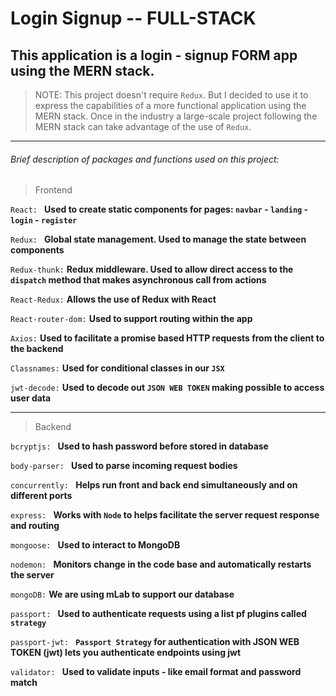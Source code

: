 # Login Signup -- FULL-STACK

## This application is a login - signup FORM app using the MERN stack.

> NOTE:
This project doesn't require `Redux`. But I decided to use it to express the capabilities of a more functional application using the MERN stack. Once in the industry a  large-scale project following the MERN stack can take advantage of the use of `Redux`.

---------------------------------------------

###### Brief description of packages and functions used on this project:

> Frontend

`React: `
**Used to create static components for pages: `navbar` - `landing` - `login` - `register`**

`Redux: `
**Global state management. Used to manage the state between components**

`Redux-thunk:`
**Redux middleware. Used to allow direct access to the `dispatch` method that makes asynchronous call from actions**

`React-Redux:`
**Allows the use of Redux with React**

`React-router-dom:`
**Used to support routing within the app**

`Axios:`
**Used to facilitate a promise based HTTP requests from the client to the backend**

`Classnames:`
**Used for conditional classes in our `JSX`**

`jwt-decode:`
**Used to decode out `JSON WEB TOKEN` making possible to access user data**

----------------------------------------------
> Backend

`bcryptjs: `
**Used to hash password before stored in database**

`body-parser: `
**Used to parse incoming request bodies**

`concurrently: `
**Helps run front and back end simultaneously and on different ports**

`express: `
**Works with `Node` to helps facilitate the server request response and routing**

`mongoose: `
**Used to interact to MongoDB**

`nodemon: `
**Monitors change in the code base and automatically restarts the server**

`mongoDB:`
**We are using mLab to support our database**

`passport: `
**Used to authenticate requests using a list pf plugins called `strategy`**

`passport-jwt: `
**`Passport Strategy` for authentication with JSON WEB TOKEN (jwt) lets you authenticate endpoints using jwt**

`validator: `
**Used to validate inputs - like email format and password match**
